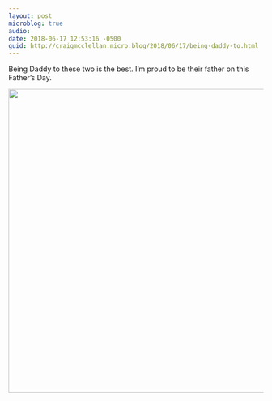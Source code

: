 ```yaml
---
layout: post
microblog: true
audio: 
date: 2018-06-17 12:53:16 -0500
guid: http://craigmcclellan.micro.blog/2018/06/17/being-daddy-to.html
---
```

Being Daddy to these two is the best. I’m proud to be their father on this Father’s Day.

<img src="http://craigmcclellan.com/uploads/2018/fd670fd2d7.jpg" width="600" height="600" />
